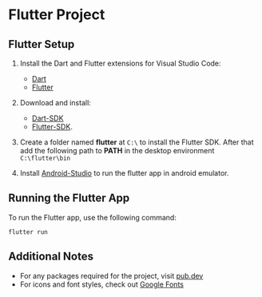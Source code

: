 # Flutter Project

## Flutter Setup

1. Install the Dart and Flutter extensions for Visual Studio Code:

   - [Dart](https://marketplace.visualstudio.com/items?itemName=ms-vscode.vscode-dart)
   - [Flutter](https://marketplace.visualstudio.com/items?itemName=ms-vscode.vscode-flutter)

1. Download and install:

   - [Dart-SDK](https://dart.dev/get-dart)
   - [Flutter-SDK](https://flutter.dev/docs/get-started/install).

1. Create a folder named **flutter** at `C:\` to install the Flutter SDK.
After that add the following path to **PATH** in the desktop environment `C:\flutter\bin`

1. Install [Android-Studio](https://developer.android.com/studio/install) to run the flutter app in android emulator.

## Running the Flutter App

To run the Flutter app, use the following command:

```
flutter run
```

## Additional Notes

- For any packages required for the project, visit [pub.dev](pub.dev)
- For icons and font styles, check out [Google Fonts](https://fonts.google.com)

